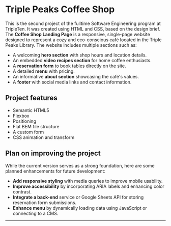# Triple Peaks Coffee Shop

This is the second project of the fulltime Software Engineering program at TripleTen. It was created using HTML and CSS, based on the design brief.
The **Coffee Shop Landing Page** is a responsive, single-page website designed to represent a cozy and eco-conscious café located in the Triple Peaks Library. The website includes multiple sections such as:

- A welcoming **hero section** with shop hours and location details.
- An embedded **video recipes section** for home coffee enthusiasts.
- A **reservation form** to book tables directly on the site.
- A detailed **menu** with pricing.
- An informative **about section** showcasing the café's values.
- A **footer** with social media links and contact information.

## Project features

- Semantic HTML5
- Flexbox
- Positioning
- Flat BEM file structure
- A custom form
- CSS animation and transform

## Plan on improving the project

While the current version serves as a strong foundation, here are some planned enhancements for future development:

- **Add responsive styling** with media queries to improve mobile usability.
- **Improve accessibility** by incorporating ARIA labels and enhancing color contrast.
- **Integrate a back-end** service or Google Sheets API for storing reservation form submissions.
- **Enhance menu** by dynamically loading data using JavaScript or connecting to a CMS.

---
